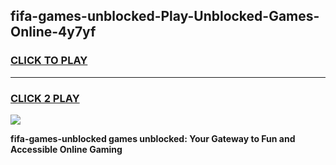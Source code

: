 
## fifa-games-unblocked-Play-Unblocked-Games-Online-4y7yf
<h3>
<a href="https://premium76.site?title=fifa-games-unblocked&ref=25A">CLICK TO PLAY</a></h3>
<hr>

<h3>
<a href="https://premium76.site?title=fifa-games-unblocked&ref=25A">CLICK 2 PLAY</a>
  
</h3>

<a href="https://premium76.site?title=fifa-games-unblocked&ref=25A"><img src="https://clearcache.store/games.png"></a>


**fifa-games-unblocked games unblocked: Your Gateway to Fun and Accessible Online Gaming**
